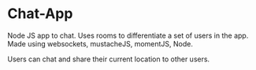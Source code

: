 # Chat-App
Node JS app to chat. Uses rooms to differentiate a set of users in the app.
Made using websockets, mustacheJS, momentJS, Node.

Users can chat and share their current location to other users.